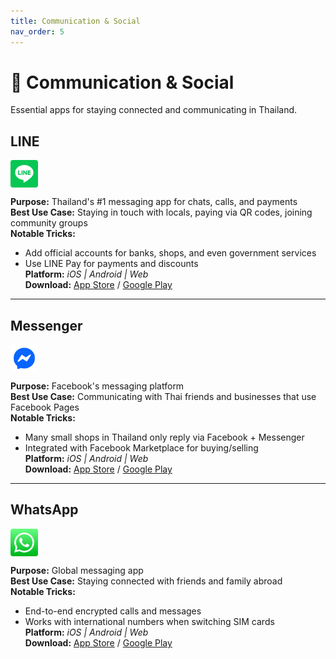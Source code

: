 ```yaml
---
title: Communication & Social
nav_order: 5
---
```


# 💬 Communication & Social

Essential apps for staying connected and communicating in Thailand.

## LINE

<img src="icons/line.jpg" alt="LINE icon" width="44" height="44" style="vertical-align:text-bottom;border-radius:4px"/>

**Purpose:** Thailand's #1 messaging app for chats, calls, and payments  
**Best Use Case:** Staying in touch with locals, paying via QR codes, joining community groups  
**Notable Tricks:**  
- Add official accounts for banks, shops, and even government services  
- Use LINE Pay for payments and discounts  
**Platform:** *iOS | Android | Web*  
**Download:** [App Store](https://apps.apple.com/app/line/id443904275) / [Google Play](https://play.google.com/store/apps/details?id=jp.naver.line.android)

---

## Messenger

<img src="icons/messenger.jpg" alt="Messenger icon" width="44" height="44" style="vertical-align:text-bottom;border-radius:4px"/>

**Purpose:** Facebook's messaging platform  
**Best Use Case:** Communicating with Thai friends and businesses that use Facebook Pages  
**Notable Tricks:**  
- Many small shops in Thailand only reply via Facebook + Messenger  
- Integrated with Facebook Marketplace for buying/selling  
**Platform:** *iOS | Android | Web*  
**Download:** [App Store](https://apps.apple.com/app/messenger/id454638411) / [Google Play](https://play.google.com/store/apps/details?id=com.facebook.orca)

---

## WhatsApp

<img src="icons/whatsapp.jpg" alt="WhatsApp icon" width="44" height="44" style="vertical-align:text-bottom;border-radius:4px"/>

**Purpose:** Global messaging app  
**Best Use Case:** Staying connected with friends and family abroad  
**Notable Tricks:**  
- End-to-end encrypted calls and messages  
- Works with international numbers when switching SIM cards  
**Platform:** *iOS | Android | Web*  
**Download:** [App Store](https://apps.apple.com/app/whatsapp-messenger/id310633997) / [Google Play](https://play.google.com/store/apps/details?id=com.whatsapp)
